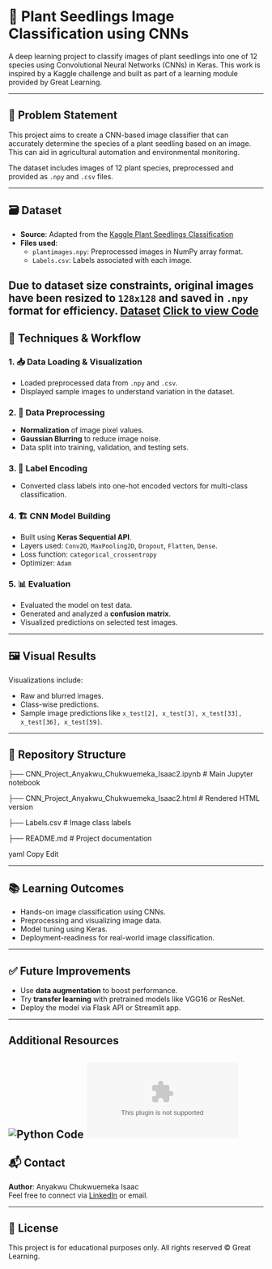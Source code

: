 # 🌱 Plant Seedlings Image Classification using CNNs

A deep learning project to classify images of plant seedlings into one of 12 species using Convolutional Neural Networks (CNNs) in Keras. This work is inspired by a Kaggle challenge and built as part of a learning module provided by Great Learning.

---

## 📌 Problem Statement

This project aims to create a CNN-based image classifier that can accurately determine the species of a plant seedling based on an image. This can aid in agricultural automation and environmental monitoring.

The dataset includes images of 12 plant species, preprocessed and provided as `.npy` and `.csv` files.

---

## 🗃 Dataset

- **Source**: Adapted from the [Kaggle Plant Seedlings Classification](https://www.kaggle.com/c/plant-seedlings-classification)
- **Files used**:
  - `plantimages.npy`: Preprocessed images in NumPy array format.
  - `Labels.csv`: Labels associated with each image.

Due to dataset size constraints, original images have been resized to `128x128` and saved in `.npy` format for efficiency.
[Dataset](https://github.com/Softechanalytics/computer_vision/blob/main/Labels.csv)
[Click to view Code](https://github.com/Softechanalytics/computer_vision/blob/main/CNN_Project_Anyakwu_Chukwuemeka_Isaac2.ipynb)
---

## 🧠 Techniques & Workflow

### 1. 📥 Data Loading & Visualization
- Loaded preprocessed data from `.npy` and `.csv`.
- Displayed sample images to understand variation in the dataset.

### 2. 🧼 Data Preprocessing
- **Normalization** of image pixel values.
- **Gaussian Blurring** to reduce image noise.
- Data split into training, validation, and testing sets.

### 3. 🔀 Label Encoding
- Converted class labels into one-hot encoded vectors for multi-class classification.

### 4. 🏗 CNN Model Building
- Built using **Keras Sequential API**.
- Layers used: `Conv2D`, `MaxPooling2D`, `Dropout`, `Flatten`, `Dense`.
- Loss function: `categorical_crossentropy`
- Optimizer: `Adam`

### 5. 📊 Evaluation
- Evaluated the model on test data.
- Generated and analyzed a **confusion matrix**.
- Visualized predictions on selected test images.

---

## 🖼 Visual Results

Visualizations include:
- Raw and blurred images.
- Class-wise predictions.
- Sample image predictions like `x_test[2], x_test[3], x_test[33], x_test[36], x_test[59]`.

---

## 📁 Repository Structure

├── CNN_Project_Anyakwu_Chukwuemeka_Isaac2.ipynb # Main Jupyter notebook 

├── CNN_Project_Anyakwu_Chukwuemeka_Isaac2.html # Rendered HTML version 

├── Labels.csv # Image class labels

├── README.md # Project documentation

yaml
Copy
Edit

---

## 📚 Learning Outcomes

- Hands-on image classification using CNNs.
- Preprocessing and visualizing image data.
- Model tuning using Keras.
- Deployment-readiness for real-world image classification.

---

## ✅ Future Improvements

- Use **data augmentation** to boost performance.
- Try **transfer learning** with pretrained models like VGG16 or ResNet.
- Deploy the model via Flask API or Streamlit app.

---
## Additional Resources
![Python Code](https://github.com/Softechanalytics/computer_vision/blob/main/CNN_Project_Anyakwu_Chukwuemeka_Isaac2.ipynb)
![Dataset](https://github.com/Softechanalytics/computer_vision/blob/main/Labels.csv)
---

## 📬 Contact

**Author**: Anyakwu Chukwuemeka Isaac  
Feel free to connect via [LinkedIn](https://www.linkedin.com/in/chukwuemekaanyakwu2409) or email.

---

## 📜 License

This project is for educational purposes only. All rights reserved © Great Learning.
